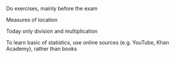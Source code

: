 Do exercises, mainly before the exam 

Measures of location

Today only division and multiplication

To learn basic of statistics, use online sources (e.g. YouTube, Khan Academy), rather than books